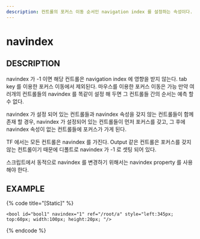 ```yaml
---
description: 컨트롤의 포커스 이동 순서인 navigation index 를 설정하는 속성이다.
---
```


# navindex

## DESCRIPTION

navindex 가 -1 이면 해당 컨트롤은 navigation index 에 영향을 받지 않는다. tab key 를 이용한 포커스 이동에서 제외된다. 마우스를 이용한 포커스 이동은 가능 만약 여러개의 컨트롤들의 navindex 를 똑같이 설정 해 두면 그 컨트롤들 간의 순서는 예측 할 수 없다.

navindex 가 설정 되어 있는 컨트롤들과 navindex 속성을 갖지 않는 컨트롤들이 함께 존재 할 경우, navindex 가 설정되어 있는 컨트롤들이 먼저 포커스를 갖고, 그 후에 navindex 속성이 없는 컨트롤들에 포커스가 가게 된다.

TF 에서는 모든 컨트롤은 navindex 를 가진다. Output 같은 컨트롤은 포커스를 갖지 않는 컨트롤이기 때문에 디폴트로 navindex 가 -1 로 셋팅 되어 있다.

스크립트에서 동적으로 navindex 를 변경하기 위해서는 navindex property 를 사용해야 한다.

## EXAMPLE

{% code title="\[Static\]" %}
```markup
<bool id="bool1" navindex="1" ref="/root/a" style="left:345px; top:60px; width:100px; height:20px; "/>
```
{% endcode %}

